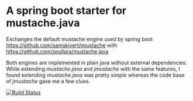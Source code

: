 # A spring boot starter for mustache.java

Exchanges the default mustache engine used by spring boot https://github.com/samskivert/jmustache with https://github.com/spullara/mustache.java

Both engines are implemented in plain java without external dependencies.
While extending *mustache.java* and *jmustache* with the same features, I found extending
*mustache.java* was pretty simple whereas the code base of *jmustache* gave me a few clues.

[![Build Status](https://travis-ci.org/AndreasKl/mustache.java-spring-boot-starter.svg?branch=master)](https://travis-ci.org/AndreasKl/mustache.java-spring-boot-starter)

